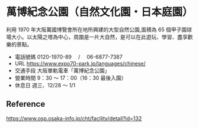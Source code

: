 # 萬博紀念公園（自然文化園・日本庭園）

利用 1970 年大阪萬國博覽會所在地所興建的大型自然公園,面積為 65 個甲子園球場大小。以太陽之塔為中心，周圍是一片大自然，是可以在此遊玩、學習、盡享歡樂的景點。

- 電話號碼 0120-1970-89 　/　 06-6877-7387
- URL https://www.expo70-park.jp/languages/chinese/
- 交通手段 大阪單軌電車「萬博紀念公園」
- 營業時間 9：30 ～ 17：00（16：30 最後入園）
- 休息日 週三、12/28 ～ 1/1

## Reference

https://www.osp.osaka-info.jp/cht/facility/detail?id=132
